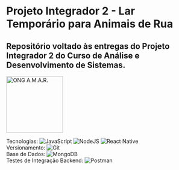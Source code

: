 # Projeto Integrador 2 - Lar Temporário para Animais de Rua
## Repositório voltado às entregas do Projeto Integrador 2 do Curso de Análise e Desenvolvimento de Sistemas.
<img width="150" height="150" alt="ONG A.M.A.R." src="https://user-images.githubusercontent.com/48038684/129818639-03e43c1a-35ad-403a-98a6-dc64fc53777b.jpg">

Tecnologias:
![JavaScript](https://img.shields.io/badge/javascript-%23323330.svg?style=for-the-badge&logo=javascript&logoColor=%23F7DF1E)
![NodeJS](https://img.shields.io/badge/node.js-6DA55F?style=for-the-badge&logo=node.js&logoColor=white)
![React Native](https://img.shields.io/badge/react_native-%2320232a.svg?style=for-the-badge&logo=react&logoColor=%2361DAFB)
<br>
Versionamento:
![Git](https://img.shields.io/badge/git-%23F05033.svg?style=for-the-badge&logo=git&logoColor=white)
<br>
Base de Dados:
![MongoDB](https://img.shields.io/badge/MongoDB-%234ea94b.svg?style=for-the-badge&logo=mongodb&logoColor=white)
<br>
Testes de Integração Backend:
![Postman](https://img.shields.io/badge/Postman-FF6C37?style=for-the-badge&logo=postman&logoColor=white)
<br>